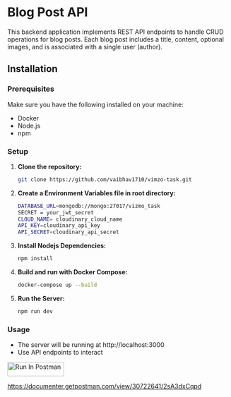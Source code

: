 # Blog Post API

This backend application implements REST API endpoints to handle CRUD operations for blog posts. Each blog post includes a title, content, optional images, and is associated with a single user (author).

## Installation

### Prerequisites

Make sure you have the following installed on your machine:
- Docker
- Node.js
- npm

### Setup

1. **Clone the repository:**
   ```bash
   git clone https://github.com/vaibhav1710/vimzo-task.git


2. **Create a Environment Variables file in root directory:**
   ```bash
   DATABASE_URL=mongodb://mongo:27017/vizmo_task
   SECRET = your_jwt_secret
   CLOUD_NAME= cloudinary_cloud_name  
   API_KEY=cloudinary_api_key  
   API_SECRET=cloudinary_api_secret

3. **Install Nodejs Dependencies:**
   ```bash
   npm install

4. **Build and run with Docker Compose:**
   ```bash
   docker-compose up --build

5. **Run the Server:**
   ```bash
   npm run dev
   

### Usage

 - The server will be running at http://localhost:3000
 - Use API endpoints to interact

[<img src="https://run.pstmn.io/button.svg" alt="Run In Postman" style="width: 128px; height: 32px;">](https://app.getpostman.com/run-collection/30722641-8ed98728-279c-414b-9769-2f137002142f?action=collection%2Ffork&source=rip_markdown&collection-url=entityId%3D30722641-8ed98728-279c-414b-9769-2f137002142f%26entityType%3Dcollection%26workspaceId%3Ddab268f4-03ca-44b0-b588-eabd1d433d2c)

https://documenter.getpostman.com/view/30722641/2sA3dxCqpd
       
